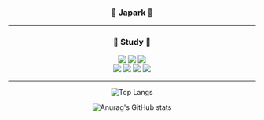 <div align="center">

### :baby_chick: Japark :baby_chick:

---

### :book: Study :book:

<div align="center">
	<img src="https://img.shields.io/badge/JAVA-007396?style=flat&logo=Java&logoColor=white"/>
    <img src="https://img.shields.io/badge/Python-3776AB?style=flat&logo=Python&logoColor=white" />
    <img src="https://img.shields.io/badge/Arduino-00979D?style=flat&logo=Arduino&logoColor=white" />
    <br>
	<img src="https://img.shields.io/badge/HTML5-E34F26?style=flat&logo=HTML5&logoColor=white" />
	<img src="https://img.shields.io/badge/CSS3-1572B6?style=flat&logo=CSS3&logoColor=white" />
    <img src="https://img.shields.io/badge/Sass-CC6699?style=flat&logo=Sass&logoColor=white" />
    <img src="https://img.shields.io/badge/JavaScript-F7DF1E?style=flat&logo=JavaScript&logoColor=white" />
</div>

---

![Top Langs](https://github-readme-stats.vercel.app/api/top-langs/?username=JangHwanPark&layout=compact&icons=true&theme=dark)

![Anurag's GitHub stats](https://github-readme-stats.vercel.app/api?username=JangHwanPark&show_icons=true&theme=dark)

</div>

